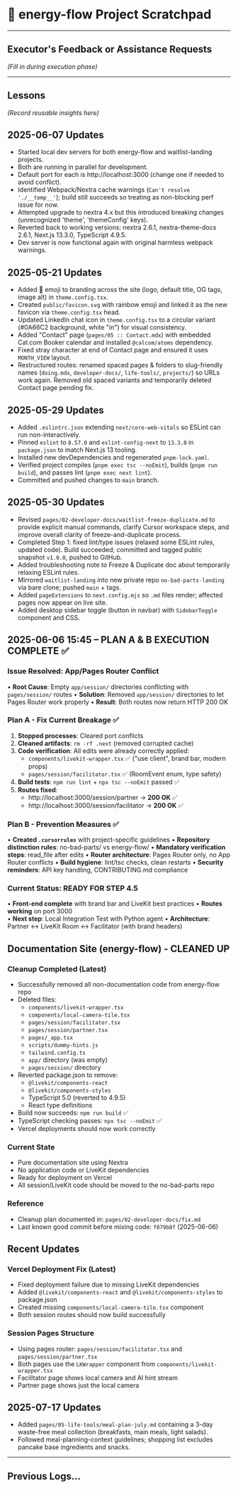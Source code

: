 # 🚧 energy-flow Project Scratchpad

---

## Executor's Feedback or Assistance Requests

*(Fill in during execution phase)*

---

## Lessons

*(Record reusable insights here)*

## 2025-06-07 Updates
- Started local dev servers for both energy-flow and waitlist-landing projects.
- Both are running in parallel for development.
- Default port for each is http://localhost:3000 (change one if needed to avoid conflict).
- Identified Webpack/Nextra cache warnings (`Can't resolve './__temp__'`); build still succeeds so treating as non-blocking perf issue for now.
- Attempted upgrade to nextra 4.x but this introduced breaking changes (unrecognized 'theme', 'themeConfig' keys).
- Reverted back to working versions: nextra 2.6.1, nextra-theme-docs 2.6.1, Next.js 13.3.0, TypeScript 4.9.5.
- Dev server is now functional again with original harmless webpack warnings.

## 2025-05-21 Updates
- Added 🌈 emoji to branding across the site (logo, default title, OG tags, image alt) in `theme.config.tsx`.
- Created `public/favicon.svg` with rainbow emoji and linked it as the new favicon via `theme.config.tsx` head.
- Updated LinkedIn chat icon in `theme.config.tsx` to a circular variant (#0A66C2 background, white "in") for visual consistency.
- Added "Contact" page (`pages/05 :: Contact.mdx`) with embedded Cal.com Booker calendar and installed `@calcom/atoms` dependency.
- Fixed stray character at end of Contact page and ensured it uses `MONTH_VIEW` layout.
- Restructured routes: renamed spaced pages & folders to slug-friendly names (`doing.mdx`, `developer-docs/`, `life-tools/`, `projects/`) so URLs work again. Removed old spaced variants and temporarily deleted Contact page pending fix.

## 2025-05-29 Updates
- Added `.eslintrc.json` extending `next/core-web-vitals` so ESLint can run non-interactively.
- Pinned `eslint` to `8.57.0` and `eslint-config-next` to `13.3.0` in `package.json` to match Next.js 13 tooling.
- Installed new devDependencies and regenerated `pnpm-lock.yaml`.
- Verified project compiles (`pnpm exec tsc --noEmit`), builds (`pnpm run build`), and passes lint (`pnpm exec next lint`).
- Committed and pushed changes to `main` branch.

## 2025-05-30 Updates
- Revised `pages/02-developer-docs/waitlist-freeze-duplicate.md` to provide explicit manual commands, clarify Cursor workspace steps, and improve overall clarity of freeze-and-duplicate process.
- Completed Step 1: fixed lint/type issues (relaxed some ESLint rules, updated code). Build succeeded; committed and tagged public snapshot `v1.0.0`, pushed to GitHub.
- Added troubleshooting note to Freeze & Duplicate doc about temporarily relaxing ESLint rules.
- Mirrored `waitlist-landing` into new private repo `no-bad-parts-landing` via bare clone; pushed `main` + tags.
- Added `pageExtensions` to `next.config.mjs` so `.md` files render; affected pages now appear on live site.
- Added desktop sidebar toggle (button in navbar) with `SidebarToggle` component and CSS.

## 2025-06-06 15:45 – PLAN A & B EXECUTION COMPLETE ✅

### Issue Resolved: App/Pages Router Conflict
• **Root Cause**: Empty `app/session/` directories conflicting with `pages/session/` routes
• **Solution**: Removed `app/session/` directories to let Pages Router work properly
• **Result**: Both routes now return HTTP 200 OK

### Plan A - Fix Current Breakage ✅
1. **Stopped processes**: Cleared port conflicts  
2. **Cleaned artifacts**: `rm -rf .next` (removed corrupted cache)
3. **Code verification**: All edits were already correctly applied:
   - `components/livekit-wrapper.tsx` ✅ ("use client", brand bar, modern props)
   - `pages/session/facilitator.tsx` ✅ (RoomEvent enum, type safety)
4. **Build tests**: `npm run lint` + `npx tsc --noEmit` passed ✅
5. **Routes fixed**: 
   - http://localhost:3000/session/partner → **200 OK** ✅
   - http://localhost:3000/session/facilitator → **200 OK** ✅

### Plan B - Prevention Measures ✅
• **Created `.cursorrules`** with project-specific guidelines
• **Repository distinction rules**: no-bad-parts/ vs energy-flow/
• **Mandatory verification steps**: read_file after edits
• **Router architecture**: Pages Router only, no App Router conflicts
• **Build hygiene**: lint/tsc checks, clean restarts
• **Security reminders**: API key handling, CONTRIBUTING.md compliance

### Current Status: READY FOR STEP 4.5 
• **Front-end complete** with brand bar and LiveKit best practices
• **Routes working** on port 3000  
• **Next step**: Local Integration Test with Python agent
• **Architecture**: Partner ↔ LiveKit Room ↔ Facilitator (with brand headers)

## Documentation Site (energy-flow) - CLEANED UP

### Cleanup Completed (Latest)
- Successfully removed all non-documentation code from energy-flow repo
- Deleted files:
  - `components/livekit-wrapper.tsx`
  - `components/local-camera-tile.tsx`
  - `pages/session/facilitator.tsx`
  - `pages/session/partner.tsx`
  - `pages/_app.tsx`
  - `scripts/dummy-hints.js`
  - `tailwind.config.ts`
  - `app/` directory (was empty)
  - `pages/session/` directory
- Reverted package.json to remove:
  - `@livekit/components-react`
  - `@livekit/components-styles`
  - TypeScript 5.0 (reverted to 4.9.5)
  - React type definitions
- Build now succeeds: `npm run build` ✅
- TypeScript checking passes: `npx tsc --noEmit` ✅
- Vercel deployments should now work correctly

### Current State
- Pure documentation site using Nextra
- No application code or LiveKit dependencies
- Ready for deployment on Vercel
- All session/LiveKit code should be moved to the no-bad-parts repo

### Reference
- Cleanup plan documented in: `pages/02-developer-docs/fix.md`
- Last known good commit before mixing code: `f079b8f` (2025-06-06)

## Recent Updates

### Vercel Deployment Fix (Latest)
- Fixed deployment failure due to missing LiveKit dependencies
- Added `@livekit/components-react` and `@livekit/components-styles` to package.json
- Created missing `components/local-camera-tile.tsx` component
- Both session routes should now build successfully

### Session Pages Structure
- Using pages router: `pages/session/facilitator.tsx` and `pages/session/partner.tsx`
- Both pages use the `LKWrapper` component from `components/livekit-wrapper.tsx`
- Facilitator page shows local camera and AI hint stream
- Partner page shows just the local camera

## 2025-07-17 Updates
- Added `pages/05-life-tools/meal-plan-july.md` containing a 3-day waste-free meal collection (breakfasts, main meals, light salads).
- Followed meal-planning-context guidelines; shopping list excludes pancake base ingredients and snacks.

---

## Previous Logs...



